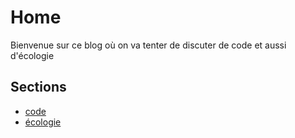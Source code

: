 # Home

Bienvenue sur ce blog où on va tenter de discuter de code et aussi d'écologie

## Sections

- [code](.?page=code)
- [écologie](.?page=ecologie)
